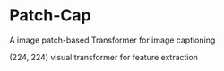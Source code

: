 # Patch-Cap
A image patch-based Transformer for image captioning

(224, 224) visual transformer for feature extraction 

